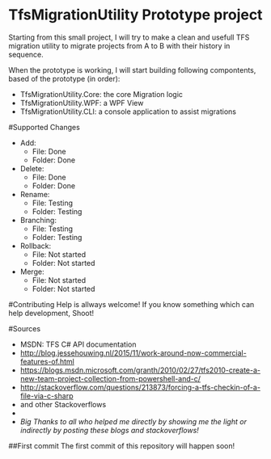# TfsMigrationUtility Prototype project
Starting from this small project, I will try to make a clean and usefull TFS migration utility to migrate projects from A to B with their history in sequence.

When the prototype is working, I will start building following compontents, based of the prototype (in order):
- TfsMigrationUtility.Core: the core Migration logic
- TfsMigrationUtility.WPF: a WPF View
- TfsMigrationUtility.CLI: a console application to assist migrations

#Supported Changes
- Add:
  - File: Done
  - Folder: Done
- Delete: 
  - File: Done
  - Folder: Done
- Rename:
  - File: Testing
  - Folder: Testing
- Branching:
  - File: Testing
  - Folder: Testing
- Rollback: 
  - File: Not started
  - Folder: Not started
- Merge:
  - File: Not started
  - Folder: Not started

#Contributing
Help is allways welcome! If you know something which can help development, Shoot!

#Sources
- MSDN: TFS C# API documentation
- http://blog.jessehouwing.nl/2015/11/work-around-now-commercial-features-of.html
- https://blogs.msdn.microsoft.com/granth/2010/02/27/tfs2010-create-a-new-team-project-collection-from-powershell-and-c/
- http://stackoverflow.com/questions/213873/forcing-a-tfs-checkin-of-a-file-via-c-sharp
- and other Stackoverflows
- 
- *Big Thanks to all who helped me directly by showing me the light or indirectly by posting these blogs and stackoverflows!*

##First commit
The first commit of this repository will happen soon!

